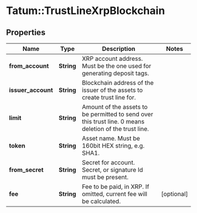 # Tatum::TrustLineXrpBlockchain

## Properties
Name | Type | Description | Notes
------------ | ------------- | ------------- | -------------
**from_account** | **String** | XRP account address. Must be the one used for generating deposit tags. | 
**issuer_account** | **String** | Blockchain address of the issuer of the assets to create trust line for. | 
**limit** | **String** | Amount of the assets to be permitted to send over this trust line. 0 means deletion of the trust line. | 
**token** | **String** | Asset name. Must be 160bit HEX string, e.g. SHA1. | 
**from_secret** | **String** | Secret for account. Secret, or signature Id must be present. | 
**fee** | **String** | Fee to be paid, in XRP. If omitted, current fee will be calculated. | [optional] 

